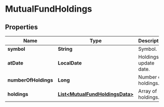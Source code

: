 

# MutualFundHoldings


## Properties

| Name | Type | Description | Notes |
|------------ | ------------- | ------------- | -------------|
|**symbol** | **String** | Symbol. |  [optional] |
|**atDate** | **LocalDate** | Holdings update date. |  [optional] |
|**numberOfHoldings** | **Long** | Number of holdings. |  [optional] |
|**holdings** | [**List&lt;MutualFundHoldingsData&gt;**](MutualFundHoldingsData.md) | Array of holdings. |  [optional] |



